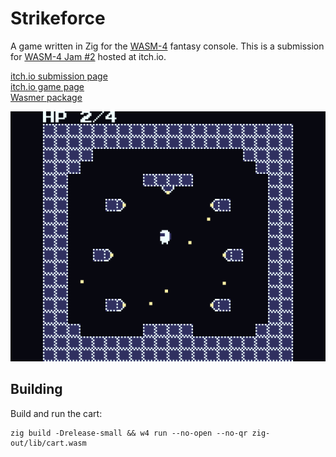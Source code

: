 # Strikeforce

A game written in Zig for the [WASM-4](https://wasm4.org) fantasy console. This
is a submission for [WASM-4 Jam #2](https://itch.io/jam/wasm4-v2) hosted at
itch.io.

[itch.io submission page](https://itch.io/jam/wasm4-v2/rate/1672633)  
[itch.io game page](https://iszn-11.itch.io/strikeforce)  
[Wasmer package](https://wasmer.io/iszn_11/strikeforce)  

![Game screenshot](./strikeforce.png)

## Building

Build and run the cart:

```shell
zig build -Drelease-small && w4 run --no-open --no-qr zig-out/lib/cart.wasm
```
